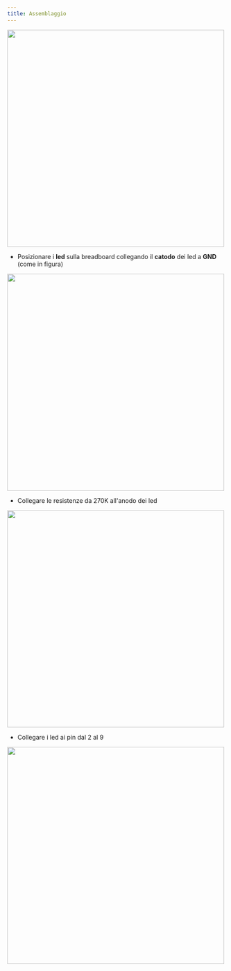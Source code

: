 ```yaml
---
title: Assemblaggio
---
```


<img src="./images/ledbar.png" alt="" style="width: 500px;"/>

  * Posizionare i __led__ sulla breadboard collegando il __catodo__ dei led a __GND__ (come in figura)

<img src="./images/1.jpg" alt="" style="width: 500px;"/>

  * Collegare le resistenze da 270K all'anodo dei led

<img src="./images/2.jpg" alt="" style="width: 500px;"/>

  * Collegare i led ai pin dal 2 al 9

<img src="./images/3.jpg" alt="" style="width: 500px;"/>